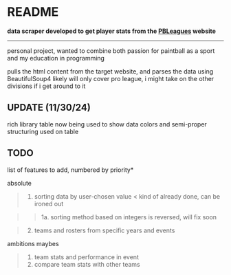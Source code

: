 # README

**data scraper developed to get player stats from the [PBLeagues](https://pbleagues.com/) website**

-----------------------------------------------------------------------------------------

personal project, wanted to combine both passion for paintball as a sport and my education in programming

pulls the html content from the target website, and parses the data using BeautifulSoup4
likely will only cover pro league, i might take on the other divisions if i get around to it

## UPDATE (11/30/24)

rich library table now being used to show data
colors and semi-proper structuring used on table

## TODO

list of features to add, numbered by priority*

absolute

> 1. sorting data by user-chosen value < kind of already done, can be ironed out

>> 1a. sorting method based on integers is reversed, will fix soon

> 2. teams and rosters from specific years and events

ambitions maybes

> 1. team stats and performance in event
> 2. compare team stats with other teams
